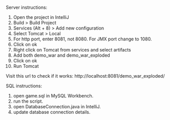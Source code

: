 Server instructions:

1. Open the project in IntelliJ
2. Build > Build Project
3. Services (Alt + 8) > Add new configuration
4. Select Tomcat > Local
5. For http port, enter 8081, not 8080. For JMX port change to 1080.
6. Click on ok
7. Right click on Tomcat from services and select artifacts
8. Add both demo_war and demo_war_exploded
9. Click on ok
10. Run Tomcat

Visit this url to check if it works: http://localhost:8081/demo_war_exploded/


SQL instructions:

1. open game.sql in MySQL Workbench. 
2. run the script.
3. open DatabaseConnection.java in IntelliJ.
4. update database connection details.
